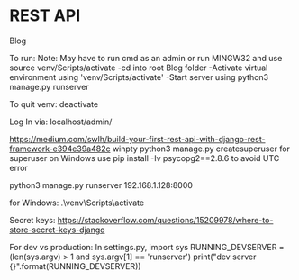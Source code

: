 # REST API
Blog

To run:
Note: May have to run cmd as an admin or run MINGW32 and use source venv/Scripts/activate
-cd into root Blog folder
-Activate virtual environment using 'venv/Scripts/activate'
-Start server using python3 manage.py runserver

To quit venv: deactivate

Log In via: localhost/admin/


https://medium.com/swlh/build-your-first-rest-api-with-django-rest-framework-e394e39a482c
winpty python3 manage.py createsuperuser for superuser on Windows
use pip install -Iv psycopg2==2.8.6 to avoid UTC error

python3 manage.py runserver 192.168.1.128:8000

for Windows: .\venv\Scripts\activate  

Secret keys: https://stackoverflow.com/questions/15209978/where-to-store-secret-keys-django

For dev vs production: In settings.py, 
import sys
RUNNING_DEVSERVER = (len(sys.argv) > 1 and sys.argv[1] == 'runserver')
print("dev server {}".format(RUNNING_DEVSERVER))
